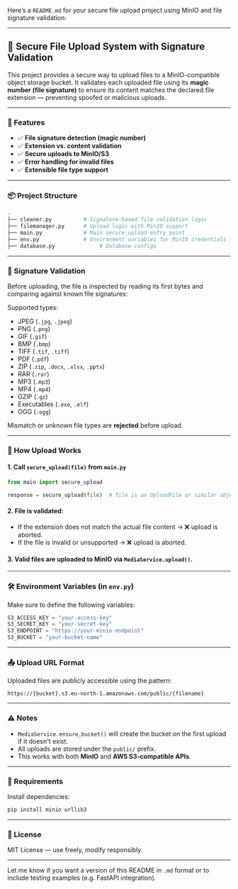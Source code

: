 Here’s a `README.md` for your secure file upload project using MinIO and file signature validation:

---

## 📁 Secure File Upload System with Signature Validation

This project provides a secure way to upload files to a MinIO-compatible object storage bucket. It validates each uploaded file using its **magic number (file signature)** to ensure its content matches the declared file extension — preventing spoofed or malicious uploads.

---

### 🚀 Features

* ✅ **File signature detection (magic number)**
* ✅ **Extension vs. content validation**
* ✅ **Secure uploads to MinIO/S3**
* ✅ **Error handling for invalid files**
* ✅ **Extensible file type support**

---

### 📦 Project Structure

```bash
.
├── cleaner.py          # Signature-based file validation logic
├── filemanager.py      # Upload logic with MinIO support
├── main.py             # Main secure_upload entry point
├── env.py              # Environment variables for MinIO credentials (not included)
├── database.py              # Database configs
```

---

### 🔐 Signature Validation

Before uploading, the file is inspected by reading its first bytes and comparing against known file signatures:

Supported types:

* JPEG (`.jpg`, `.jpeg`)
* PNG (`.png`)
* GIF (`.gif`)
* BMP (`.bmp`)
* TIFF (`.tif`, `.tiff`)
* PDF (`.pdf`)
* ZIP (`.zip`, `.docx`, `.xlsx`, `.pptx`)
* RAR (`.rar`)
* MP3 (`.mp3`)
* MP4 (`.mp4`)
* GZIP (`.gz`)
* Executables (`.exe`, `.elf`)
* OGG (`.ogg`)

Mismatch or unknown file types are **rejected** before upload.

---

### 📂 How Upload Works

#### 1. Call `secure_upload(file)` from `main.py`

```python
from main import secure_upload

response = secure_upload(file)  # file is an UploadFile or similar object
```

#### 2. File is validated:

* If the extension does not match the actual file content → ❌ upload is aborted.
* If the file is invalid or unsupported → ❌ upload is aborted.

#### 3. Valid files are uploaded to MinIO via `MediaService.upload()`.

---

### 🛠 Environment Variables (in `env.py`)

Make sure to define the following variables:

```python
S3_ACCESS_KEY = "your-access-key"
S3_SECRET_KEY = "your-secret-key"
S3_ENDPOINT = "https://your-minio-endpoint"
S3_BUCKET = "your-bucket-name"
```

---

### 📤 Upload URL Format

Uploaded files are publicly accessible using the pattern:

```
https://{bucket}.s3.eu-north-1.amazonaws.com/public/{filename}
```

---

### ⚠️ Notes

* `MediaService.ensure_bucket()` will create the bucket on the first upload if it doesn't exist.
* All uploads are stored under the `public/` prefix.
* This works with both **MinIO** and **AWS S3-compatible APIs**.

---

### 📌 Requirements

Install dependencies:

```bash
pip install minio urllib3
```

---

### 📃 License

MIT License — use freely, modify responsibly.

---

Let me know if you want a version of this README in `.md` format or to include testing examples (e.g. FastAPI integration).
